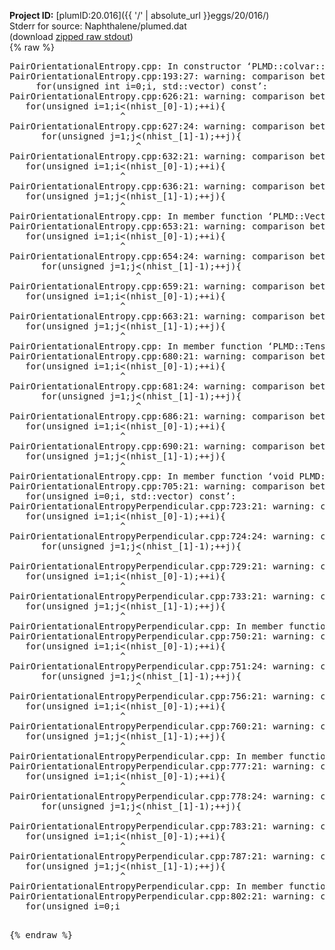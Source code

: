 **Project ID:** [plumID:20.016]({{ '/' | absolute_url }}eggs/20/016/)  
Stderr for source:  Naphthalene/plumed.dat   
(download [zipped raw stdout](plumed.dat.plumed.stdout.txt.zip))  
{% raw %}
<pre>
PairOrientationalEntropy.cpp: In constructor ‘PLMD::colvar::PairOrientationalEntropy::PairOrientationalEntropy(const PLMD::ActionOptions&)’:
PairOrientationalEntropy.cpp:193:27: warning: comparison between signed and unsigned integer expressions [-Wsign-compare]
     for(unsigned int i=0;i<nhist_[0];i++) {
                           ^
PairOrientationalEntropy.cpp:194:30: warning: comparison between signed and unsigned integer expressions [-Wsign-compare]
        for(unsigned int j=0;j<nhist_[1];j++) {
                              ^
PairOrientationalEntropy.cpp:252:21: warning: comparison between signed and unsigned integer expressions [-Wsign-compare]
   for(unsigned i=0;i<nhist_[0];++i){
                     ^
PairOrientationalEntropy.cpp:256:21: warning: comparison between signed and unsigned integer expressions [-Wsign-compare]
   for(unsigned i=0;i<nhist_[1];++i){
                     ^
PairOrientationalEntropy.cpp: In member function ‘virtual void PLMD::colvar::PairOrientationalEntropy::calculate()’:
PairOrientationalEntropy.cpp:511:24: warning: comparison between signed and unsigned integer expressions [-Wsign-compare]
      for(unsigned i=0;i<nhist_[0];++i){
                        ^
PairOrientationalEntropy.cpp:512:27: warning: comparison between signed and unsigned integer expressions [-Wsign-compare]
         for(unsigned j=0;j<nhist_[1];++j){
                           ^
PairOrientationalEntropy.cpp:523:21: warning: comparison between signed and unsigned integer expressions [-Wsign-compare]
   for(unsigned i=0;i<nhist_[0];++i){
                     ^
PairOrientationalEntropy.cpp:524:24: warning: comparison between signed and unsigned integer expressions [-Wsign-compare]
      for(unsigned j=0;j<nhist_[1];++j){
                        ^
PairOrientationalEntropy.cpp:562:25: warning: comparison between signed and unsigned integer expressions [-Wsign-compare]
       for(unsigned i=0;i<nhist_[0];++i){
                         ^
PairOrientationalEntropy.cpp:563:27: warning: comparison between signed and unsigned integer expressions [-Wsign-compare]
         for(unsigned j=0;j<nhist_[1];++j){
                           ^
PairOrientationalEntropy.cpp:581:23: warning: comparison between signed and unsigned integer expressions [-Wsign-compare]
     for(unsigned i=0;i<nhist_[0];++i){
                       ^
PairOrientationalEntropy.cpp:582:26: warning: comparison between signed and unsigned integer expressions [-Wsign-compare]
        for(unsigned j=0;j<nhist_[1];++j){
                          ^
PairOrientationalEntropy.cpp:593:23: warning: comparison between signed and unsigned integer expressions [-Wsign-compare]
     for(unsigned i=0;i<nhist_[0];++i){
                       ^
PairOrientationalEntropy.cpp:594:26: warning: comparison between signed and unsigned integer expressions [-Wsign-compare]
        for(unsigned j=0;j<nhist_[1];++j){
                          ^
PairOrientationalEntropy.cpp: In member function ‘double PLMD::colvar::PairOrientationalEntropy::integrate(PLMD::Matrix<double>, std::vector<double>) const’:
PairOrientationalEntropy.cpp:626:21: warning: comparison between signed and unsigned integer expressions [-Wsign-compare]
   for(unsigned i=1;i<(nhist_[0]-1);++i){
                     ^
PairOrientationalEntropy.cpp:627:24: warning: comparison between signed and unsigned integer expressions [-Wsign-compare]
      for(unsigned j=1;j<(nhist_[1]-1);++j){
                        ^
PairOrientationalEntropy.cpp:632:21: warning: comparison between signed and unsigned integer expressions [-Wsign-compare]
   for(unsigned i=1;i<(nhist_[0]-1);++i){
                     ^
PairOrientationalEntropy.cpp:636:21: warning: comparison between signed and unsigned integer expressions [-Wsign-compare]
   for(unsigned j=1;j<(nhist_[1]-1);++j){
                     ^
PairOrientationalEntropy.cpp: In member function ‘PLMD::Vector PLMD::colvar::PairOrientationalEntropy::integrate(PLMD::Matrix<PLMD::VectorGeneric<3u> >, std::vector<double>) const’:
PairOrientationalEntropy.cpp:653:21: warning: comparison between signed and unsigned integer expressions [-Wsign-compare]
   for(unsigned i=1;i<(nhist_[0]-1);++i){
                     ^
PairOrientationalEntropy.cpp:654:24: warning: comparison between signed and unsigned integer expressions [-Wsign-compare]
      for(unsigned j=1;j<(nhist_[1]-1);++j){
                        ^
PairOrientationalEntropy.cpp:659:21: warning: comparison between signed and unsigned integer expressions [-Wsign-compare]
   for(unsigned i=1;i<(nhist_[0]-1);++i){
                     ^
PairOrientationalEntropy.cpp:663:21: warning: comparison between signed and unsigned integer expressions [-Wsign-compare]
   for(unsigned j=1;j<(nhist_[1]-1);++j){
                     ^
PairOrientationalEntropy.cpp: In member function ‘PLMD::Tensor PLMD::colvar::PairOrientationalEntropy::integrate(PLMD::Matrix<PLMD::TensorGeneric<3u, 3u> >, std::vector<double>) const’:
PairOrientationalEntropy.cpp:680:21: warning: comparison between signed and unsigned integer expressions [-Wsign-compare]
   for(unsigned i=1;i<(nhist_[0]-1);++i){
                     ^
PairOrientationalEntropy.cpp:681:24: warning: comparison between signed and unsigned integer expressions [-Wsign-compare]
      for(unsigned j=1;j<(nhist_[1]-1);++j){
                        ^
PairOrientationalEntropy.cpp:686:21: warning: comparison between signed and unsigned integer expressions [-Wsign-compare]
   for(unsigned i=1;i<(nhist_[0]-1);++i){
                     ^
PairOrientationalEntropy.cpp:690:21: warning: comparison between signed and unsigned integer expressions [-Wsign-compare]
   for(unsigned j=1;j<(nhist_[1]-1);++j){
                     ^
PairOrientationalEntropy.cpp: In member function ‘void PLMD::colvar::PairOrientationalEntropy::outputGofr(PLMD::Matrix<double>, const char*)’:
PairOrientationalEntropy.cpp:705:21: warning: comparison between signed and unsigned integer expressions [-Wsign-compare]
   for(unsigned i=0;i<nhist_[0];++i){
                     ^
PairOrientationalEntropy.cpp:706:24: warning: comparison between signed and unsigned integer expressions [-Wsign-compare]
      for(unsigned j=0;j<nhist_[1];++j){
                        ^
PairOrientationalEntropyPerpendicular.cpp: In constructor ‘PLMD::colvar::PairOrientationalEntropyPerpendicular::PairOrientationalEntropyPerpendicular(const PLMD::ActionOptions&)’:
PairOrientationalEntropyPerpendicular.cpp:199:27: warning: comparison between signed and unsigned integer expressions [-Wsign-compare]
     for(unsigned int i=0;i<nhist_[0];i++) {
                           ^
PairOrientationalEntropyPerpendicular.cpp:200:30: warning: comparison between signed and unsigned integer expressions [-Wsign-compare]
        for(unsigned int j=0;j<nhist_[1];j++) {
                              ^
PairOrientationalEntropyPerpendicular.cpp:259:21: warning: comparison between signed and unsigned integer expressions [-Wsign-compare]
   for(unsigned i=0;i<nhist_[0];++i){
                     ^
PairOrientationalEntropyPerpendicular.cpp:263:21: warning: comparison between signed and unsigned integer expressions [-Wsign-compare]
   for(unsigned i=0;i<nhist_[1];++i){
                     ^
PairOrientationalEntropyPerpendicular.cpp: In member function ‘virtual void PLMD::colvar::PairOrientationalEntropyPerpendicular::calculate()’:
PairOrientationalEntropyPerpendicular.cpp:600:24: warning: comparison between signed and unsigned integer expressions [-Wsign-compare]
      for(unsigned i=0;i<nhist_[0];++i){
                        ^
PairOrientationalEntropyPerpendicular.cpp:601:27: warning: comparison between signed and unsigned integer expressions [-Wsign-compare]
         for(unsigned j=0;j<nhist_[1];++j){
                           ^
PairOrientationalEntropyPerpendicular.cpp:612:21: warning: comparison between signed and unsigned integer expressions [-Wsign-compare]
   for(unsigned i=0;i<nhist_[0];++i){
                     ^
PairOrientationalEntropyPerpendicular.cpp:613:24: warning: comparison between signed and unsigned integer expressions [-Wsign-compare]
      for(unsigned j=0;j<nhist_[1];++j){
                        ^
PairOrientationalEntropyPerpendicular.cpp:655:25: warning: comparison between signed and unsigned integer expressions [-Wsign-compare]
       for(unsigned i=0;i<nhist_[0];++i){
                         ^
PairOrientationalEntropyPerpendicular.cpp:656:27: warning: comparison between signed and unsigned integer expressions [-Wsign-compare]
         for(unsigned j=0;j<nhist_[1];++j){
                           ^
PairOrientationalEntropyPerpendicular.cpp:678:23: warning: comparison between signed and unsigned integer expressions [-Wsign-compare]
     for(unsigned i=0;i<nhist_[0];++i){
                       ^
PairOrientationalEntropyPerpendicular.cpp:679:26: warning: comparison between signed and unsigned integer expressions [-Wsign-compare]
        for(unsigned j=0;j<nhist_[1];++j){
                          ^
PairOrientationalEntropyPerpendicular.cpp:690:23: warning: comparison between signed and unsigned integer expressions [-Wsign-compare]
     for(unsigned i=0;i<nhist_[0];++i){
                       ^
PairOrientationalEntropyPerpendicular.cpp:691:26: warning: comparison between signed and unsigned integer expressions [-Wsign-compare]
        for(unsigned j=0;j<nhist_[1];++j){
                          ^
PairOrientationalEntropyPerpendicular.cpp: In member function ‘double PLMD::colvar::PairOrientationalEntropyPerpendicular::integrate(PLMD::Matrix<double>, std::vector<double>) const’:
PairOrientationalEntropyPerpendicular.cpp:723:21: warning: comparison between signed and unsigned integer expressions [-Wsign-compare]
   for(unsigned i=1;i<(nhist_[0]-1);++i){
                     ^
PairOrientationalEntropyPerpendicular.cpp:724:24: warning: comparison between signed and unsigned integer expressions [-Wsign-compare]
      for(unsigned j=1;j<(nhist_[1]-1);++j){
                        ^
PairOrientationalEntropyPerpendicular.cpp:729:21: warning: comparison between signed and unsigned integer expressions [-Wsign-compare]
   for(unsigned i=1;i<(nhist_[0]-1);++i){
                     ^
PairOrientationalEntropyPerpendicular.cpp:733:21: warning: comparison between signed and unsigned integer expressions [-Wsign-compare]
   for(unsigned j=1;j<(nhist_[1]-1);++j){
                     ^
PairOrientationalEntropyPerpendicular.cpp: In member function ‘PLMD::Vector PLMD::colvar::PairOrientationalEntropyPerpendicular::integrate(PLMD::Matrix<PLMD::VectorGeneric<3u> >, std::vector<double>) const’:
PairOrientationalEntropyPerpendicular.cpp:750:21: warning: comparison between signed and unsigned integer expressions [-Wsign-compare]
   for(unsigned i=1;i<(nhist_[0]-1);++i){
                     ^
PairOrientationalEntropyPerpendicular.cpp:751:24: warning: comparison between signed and unsigned integer expressions [-Wsign-compare]
      for(unsigned j=1;j<(nhist_[1]-1);++j){
                        ^
PairOrientationalEntropyPerpendicular.cpp:756:21: warning: comparison between signed and unsigned integer expressions [-Wsign-compare]
   for(unsigned i=1;i<(nhist_[0]-1);++i){
                     ^
PairOrientationalEntropyPerpendicular.cpp:760:21: warning: comparison between signed and unsigned integer expressions [-Wsign-compare]
   for(unsigned j=1;j<(nhist_[1]-1);++j){
                     ^
PairOrientationalEntropyPerpendicular.cpp: In member function ‘PLMD::Tensor PLMD::colvar::PairOrientationalEntropyPerpendicular::integrate(PLMD::Matrix<PLMD::TensorGeneric<3u, 3u> >, std::vector<double>) const’:
PairOrientationalEntropyPerpendicular.cpp:777:21: warning: comparison between signed and unsigned integer expressions [-Wsign-compare]
   for(unsigned i=1;i<(nhist_[0]-1);++i){
                     ^
PairOrientationalEntropyPerpendicular.cpp:778:24: warning: comparison between signed and unsigned integer expressions [-Wsign-compare]
      for(unsigned j=1;j<(nhist_[1]-1);++j){
                        ^
PairOrientationalEntropyPerpendicular.cpp:783:21: warning: comparison between signed and unsigned integer expressions [-Wsign-compare]
   for(unsigned i=1;i<(nhist_[0]-1);++i){
                     ^
PairOrientationalEntropyPerpendicular.cpp:787:21: warning: comparison between signed and unsigned integer expressions [-Wsign-compare]
   for(unsigned j=1;j<(nhist_[1]-1);++j){
                     ^
PairOrientationalEntropyPerpendicular.cpp: In member function ‘void PLMD::colvar::PairOrientationalEntropyPerpendicular::outputGofr(PLMD::Matrix<double>, const char*)’:
PairOrientationalEntropyPerpendicular.cpp:802:21: warning: comparison between signed and unsigned integer expressions [-Wsign-compare]
   for(unsigned i=0;i<nhist_[0];++i){
                     ^
PairOrientationalEntropyPerpendicular.cpp:803:24: warning: comparison between signed and unsigned integer expressions [-Wsign-compare]
      for(unsigned j=0;j<nhist_[1];++j){
                        ^
</pre>
{% endraw %}
